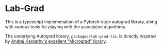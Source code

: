 # Lab-Grad
This is a typescript implemenation of a Pytorch-style autograd library, along with various tools for playing with the associated algorithms.

The underlying Autograd library, `packages/lab-grad-lib`, is directly inspired by [Andrej Karpathy's excellent "Micrograd" library](https://github.com/karpathy/micrograd).
